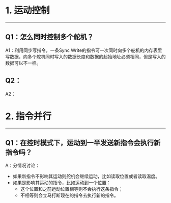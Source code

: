# 1. 运动控制
---
## Q1：怎么同时控制多个舵机？
A1：利用同步写指令，一条Sync Write的指令可一次同时向多个舵机的内存表里写数据，向多个舵机同时写入的数据长度和数据的起始地址必须相同，但是写入的数据可以不一样。

## Q2：
A2：



# 2. 指令并行
---
## Q1：在控时模式下，运动到一半发送新指令会执行新指令吗？
A：分情况讨论：
- 如果新指令不影响其运动则舵机会继续运动，比如读取位置或者读取温度。
- 如果是影响其运动的指令，比如运动到一个位置：
    - 这个位置和之前运动位置相等则不会执行这条指令；
    - 不相等则会立马打断现在的指令去执行新的指令。